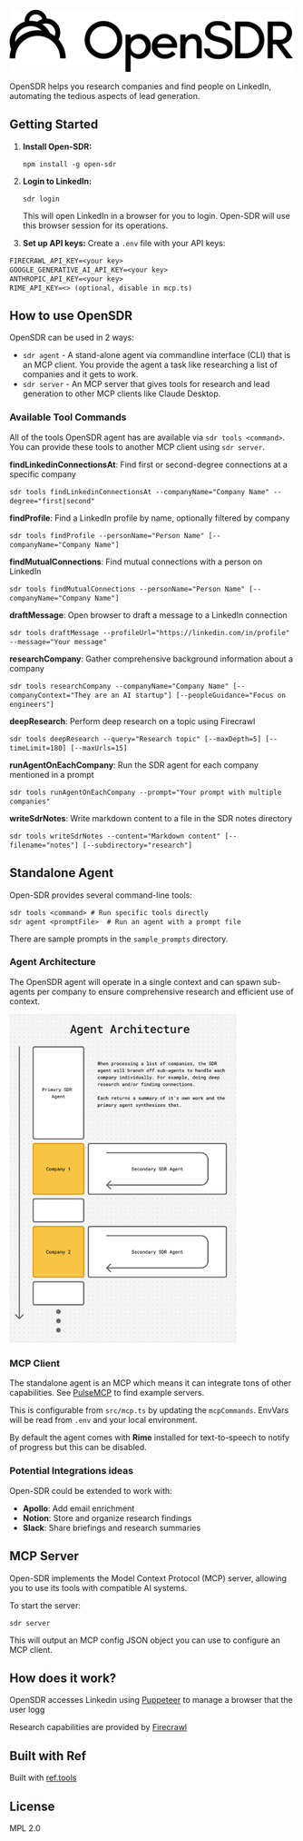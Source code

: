 

<img src="images/opensdr-wordmark.png" alt="Open-SDR Logo" width="500"/>

OpenSDR helps you research companies and find people on LinkedIn, automating the tedious aspects of lead generation.


## Getting Started

1. **Install Open-SDR:**
   ```
   npm install -g open-sdr
   ```

2. **Login to LinkedIn:**
   ```
   sdr login
   ```
   This will open LinkedIn in a browser for you to login. Open-SDR will use this browser session for its operations.

3. **Set up API keys:**
   Create a `.env` file with your API keys:
```
FIRECRAWL_API_KEY=<your key>
GOOGLE_GENERATIVE_AI_API_KEY=<your key>
ANTHROPIC_API_KEY=<your key>
RIME_API_KEY=<> (optional, disable in mcp.ts)
```

## How to use OpenSDR

OpenSDR can be used in 2 ways:
- `sdr agent` - A stand-alone agent via commandline interface (CLI) that is an MCP client. You provide the agent a task like researching a list of companies and it gets to work.
- `sdr server` - An MCP server that gives tools for research and lead generation to other MCP clients like Claude Desktop.


### Available Tool Commands

All of the tools OpenSDR agent has are available via `sdr tools <command>`. You can provide these tools to another MCP client using `sdr server`.

**findLinkedinConnectionsAt**: Find first or second-degree connections at a specific company
  ```
  sdr tools findLinkedinConnectionsAt --companyName="Company Name" --degree="first|second"
  ```

**findProfile**: Find a LinkedIn profile by name, optionally filtered by company
  ```
  sdr tools findProfile --personName="Person Name" [--companyName="Company Name"]
  ```

**findMutualConnections**: Find mutual connections with a person on LinkedIn
  ```
  sdr tools findMutualConnections --personName="Person Name" [--companyName="Company Name"]
  ```

**draftMessage**: Open browser to draft a message to a LinkedIn connection
  ```
  sdr tools draftMessage --profileUrl="https://linkedin.com/in/profile" --message="Your message"
  ```

**researchCompany**: Gather comprehensive background information about a company
  ```
  sdr tools researchCompany --companyName="Company Name" [--companyContext="They are an AI startup"] [--peopleGuidance="Focus on engineers"]
  ```

**deepResearch**: Perform deep research on a topic using Firecrawl
  ```
  sdr tools deepResearch --query="Research topic" [--maxDepth=5] [--timeLimit=180] [--maxUrls=15]
  ```

**runAgentOnEachCompany**: Run the SDR agent for each company mentioned in a prompt
  ```
  sdr tools runAgentOnEachCompany --prompt="Your prompt with multiple companies"
  ```

**writeSdrNotes**: Write markdown content to a file in the SDR notes directory
  ```
  sdr tools writeSdrNotes --content="Markdown content" [--filename="notes"] [--subdirectory="research"]
  ```

## Standalone Agent

Open-SDR provides several command-line tools:

```
sdr tools <command> # Run specific tools directly
sdr agent <promptFile>  # Run an agent with a prompt file
```

There are sample prompts in the `sample_prompts` directory.


### Agent Architecture

The OpenSDR agent will operate in a single context and can spawn sub-agents per company to ensure comprehensive research and efficient use of context.

<img src="images/agent-arch.png" alt="Agent Architecture" width="400"/>

### MCP Client

The standalone agent is an MCP which means it can integrate tons of other capabilities. See [PulseMCP](https://www.pulsemcp.com/) to find example servers.

This is configurable from `src/mcp.ts` by updating the `mcpCommands`. EnvVars will be read from `.env` and your local environment.

By default the agent comes with  **Rime** installed for text-to-speech to notify of progress but this can be disabled.

### Potential Integrations ideas

Open-SDR could be extended to work with:

- **Apollo**: Add email enrichment
- **Notion**: Store and organize research findings
- **Slack**: Share briefings and research summaries

## MCP Server

Open-SDR implements the Model Context Protocol (MCP) server, allowing you to use its tools with compatible AI systems.

To start the server:
```
sdr server
```

This will output an MCP config JSON object you can use to configure an MCP client.

## How does it work?

OpenSDR accesses Linkedin using [Puppeteer](https://pptr.dev/) to manage a browser that the user logg

Research capabilities are provided by [Firecrawl](https://www.firecrawl.dev/)

## Built with Ref

Built with [ref.tools](https://ref.tools)

## License

MPL 2.0

